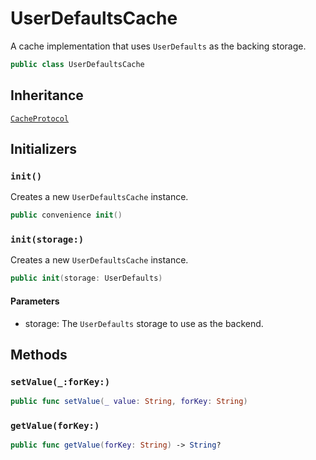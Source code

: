 # UserDefaultsCache

A cache implementation that uses `UserDefaults` as the backing storage.

```swift
public class UserDefaultsCache
```

## Inheritance

[`CacheProtocol`](CacheProtocol)

## Initializers

### `init()`

Creates a new `UserDefaultsCache` instance.

```swift
public convenience init()
```

### `init(storage:)`

Creates a new `UserDefaultsCache` instance.

```swift
public init(storage: UserDefaults)
```

#### Parameters

- storage: The `UserDefaults` storage to use as the backend.

## Methods

### `setValue(_:forKey:)`

```swift
public func setValue(_ value: String, forKey: String)
```

### `getValue(forKey:)`

```swift
public func getValue(forKey: String) -> String?
```
